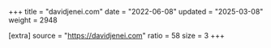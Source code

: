 +++
title = "davidjenei.com"
date = "2022-06-08"
updated = "2025-03-08"
weight = 2948

[extra]
source = "https://davidjenei.com"
ratio = 58
size = 3
+++
